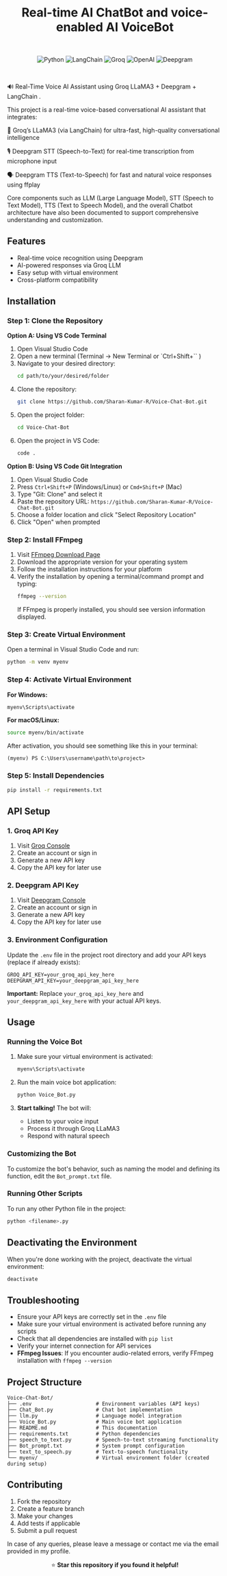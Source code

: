 <h1 align="center">Real-time AI ChatBot and voice-enabled AI VoiceBot</h1>
<br>
<p align="center">
  <img src="https://img.shields.io/badge/python-3670A0?style=for-the-badge&logo=python&logoColor=ffdd54" alt="Python">
  <img src="https://img.shields.io/badge/langchain-1C3C3C?style=for-the-badge&logo=langchain&logoColor=white" alt="LangChain">
  <img src="https://img.shields.io/badge/groq-FF6600?style=for-the-badge&logo=groq&logoColor=white" alt="Groq">
  <img src="https://img.shields.io/badge/OpenAI-412991?style=for-the-badge&logo=openai&logoColor=white" alt="OpenAI">
  <img src="https://img.shields.io/badge/deepgram-13EF93?style=for-the-badge&logo=deepgram&logoColor=black" alt="Deepgram">
</p>
<br>


🔊 Real-Time Voice AI Assistant using Groq LLaMA3 + Deepgram + LangChain .

This project is a real-time voice-based conversational AI assistant that integrates:

   🧠 Groq’s LLaMA3 (via LangChain) for ultra-fast, high-quality conversational intelligence
   
   🎙️ Deepgram STT (Speech-to-Text) for real-time transcription from microphone input
   
   🗣️ Deepgram TTS (Text-to-Speech) for fast and natural voice responses using ffplay
   
Core components such as LLM (Large Language Model), STT (Speech to Text Model), TTS (Text to Speech Model), and the overall Chatbot architecture have also been documented to support comprehensive understanding and customization.

## Features

- Real-time voice recognition using Deepgram
- AI-powered responses via Groq LLM
- Easy setup with virtual environment
- Cross-platform compatibility

## Installation

### Step 1: Clone the Repository

**Option A: Using VS Code Terminal**
1. Open Visual Studio Code
2. Open a new terminal (Terminal → New Terminal or `Ctrl+Shift+`` )
3. Navigate to your desired directory:
   ```bash
   cd path/to/your/desired/folder
   ```
4. Clone the repository:
   ```bash
   git clone https://github.com/Sharan-Kumar-R/Voice-Chat-Bot.git
   ```
5. Open the project folder:
   ```bash
   cd Voice-Chat-Bot
   ```
6. Open the project in VS Code:
   ```bash
   code .
   ```

**Option B: Using VS Code Git Integration**
1. Open Visual Studio Code
2. Press `Ctrl+Shift+P` (Windows/Linux) or `Cmd+Shift+P` (Mac)
3. Type "Git: Clone" and select it
4. Paste the repository URL: `https://github.com/Sharan-Kumar-R/Voice-Chat-Bot.git`
5. Choose a folder location and click "Select Repository Location"
6. Click "Open" when prompted

### Step 2: Install FFmpeg

1. Visit [FFmpeg Download Page](https://www.ffmpeg.org/download.html)
2. Download the appropriate version for your operating system
3. Follow the installation instructions for your platform
4. Verify the installation by opening a terminal/command prompt and typing:
   ```bash
   ffmpeg --version
   ```
   If FFmpeg is properly installed, you should see version information displayed.

### Step 3: Create Virtual Environment

Open a terminal in Visual Studio Code and run:

```bash
python -m venv myenv
```

### Step 4: Activate Virtual Environment

**For Windows:**
```bash
myenv\Scripts\activate
```

**For macOS/Linux:**
```bash
source myenv/bin/activate
```

After activation, you should see something like this in your terminal:
```
(myenv) PS C:\Users\username\path\to\project>
```

### Step 5: Install Dependencies

```bash
pip install -r requirements.txt
```
## API Setup

### 1. Groq API Key

1. Visit [Groq Console](https://groq.com/)
2. Create an account or sign in
3. Generate a new API key
4. Copy the API key for later use

### 2. Deepgram API Key

1. Visit [Deepgram Console](https://deepgram.com/)
2. Create an account or sign in
3. Generate a new API key
4. Copy the API key for later use

### 3. Environment Configuration

Update the `.env` file in the project root directory and add your API keys (replace if already exists):

```env
GROQ_API_KEY=your_groq_api_key_here
DEEPGRAM_API_KEY=your_deepgram_api_key_here
```

**Important:** Replace `your_groq_api_key_here` and `your_deepgram_api_key_here` with your actual API keys.

## Usage

### Running the Voice Bot

1. Make sure your virtual environment is activated:
   ```bash
   myenv\Scripts\activate
   ```

2. Run the main voice bot application:
   ```bash
   python Voice_Bot.py
   ```
3. **Start talking!** The bot will:
   - Listen to your voice input
   - Process it through Groq LLaMA3
   - Respond with natural speech

### Customizing the Bot

To customize the bot's behavior, such as naming the model and defining its function, edit the `Bot_prompt.txt` file.

### Running Other Scripts

To run any other Python file in the project:
```bash
python <filename>.py
```

## Deactivating the Environment

When you're done working with the project, deactivate the virtual environment:

```bash
deactivate
```

## Troubleshooting

- Ensure your API keys are correctly set in the `.env` file
- Make sure your virtual environment is activated before running any scripts
- Check that all dependencies are installed with `pip list`
- Verify your internet connection for API services
- **FFmpeg Issues**: If you encounter audio-related errors, verify FFmpeg installation with `ffmpeg --version`

## Project Structure

```
Voice-Chat-Bot/
├── .env                     # Environment variables (API keys)
├── Chat_Bot.py              # Chat bot implementation
├── llm.py                   # Language model integration
├── Voice_Bot.py             # Main voice bot application
├── README.md                # This documentation
├── requirements.txt         # Python dependencies
├── speech_to_text.py        # Speech-to-text streaming functionality
├── Bot_prompt.txt           # System prompt configuration
├── text_to_speech.py        # Text-to-speech functionality
└── myenv/                   # Virtual environment folder (created during setup)
```

## Contributing

1. Fork the repository
2. Create a feature branch
3. Make your changes
4. Add tests if applicable
5. Submit a pull request

In case of any queries, please leave a message or contact me via the email provided in my profile.

<p align="center">
⭐ <strong>Star this repository if you found it helpful!</strong>
</p>
